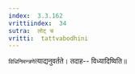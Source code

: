 ```yaml
---
index:  3.3.162
vrittiindex:  34
sutra:  लोट् च
vritti:  tattvabodhini 
---
```


`विधिनिमन्त्रणे`त्याद्यनुवर्तते। तदाह-- विध्यादिष्विति॥

